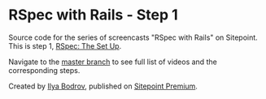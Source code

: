 # RSpec with Rails - Step 1

Source code for the series of screencasts "RSpec with Rails" on Sitepoint. This is step 1, [RSpec: The Set Up](https://www.sitepoint.com/premium/screencasts/rspec-the-set-up).

Navigate to the [master branch](https://github.com/learnable-content/RSpec-collection/tree/master) to see full list of videos and the corresponding steps.

Created by [Ilya Bodrov](http://radiant-wind.com), published on [Sitepoint Premium](https://www.sitepoint.com/premium).
